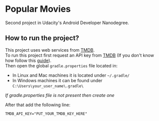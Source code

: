 # Popular Movies
Second project in Udacity's Android Developer Nanodegree.  
## How to run the project?
This project uses web services from [TMDB][1].  
To run this project first request an API key from [TMDB][1] (If you don't know how follow this [guide][2]).  
Then open the global `gradle.properties` file located in:  
- In Linux and Mac machines it is located under `~/.gradle/`
- In Windows machines it can be found under `C:\Users\your_user_name\.gradle\`  

*If gradle.properties file is not present then create one*  

After that add the following line:  
```
TMDB_API_KEY="PUT_YOUR_TMDB_KEY_HERE"  
```

[1]: https://www.themoviedb.org
[2]: https://developers.themoviedb.org/3/getting-started/introduction
